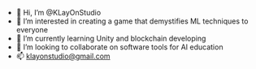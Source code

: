 - 👋 Hi, I’m @KLayOnStudio
- 👀 I’m interested in creating a game that demystifies ML techniques to everyone
- 🌱 I’m currently learning Unity and blockchain developing
- 💞️ I’m looking to collaborate on software tools for AI education
- 📫 klayonstudio@gmail.com

<!---
KLayOnStudio/KLayOnStudio is a ✨ special ✨ repository because its `README.md` (this file) appears on your GitHub profile.
You can click the Preview link to take a look at your changes.
--->
